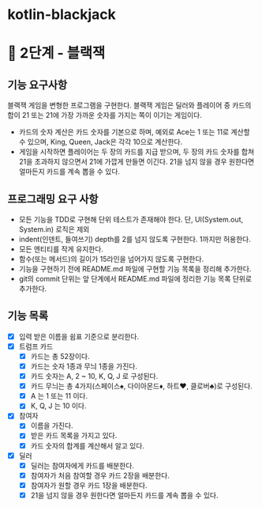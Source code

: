 # kotlin-blackjack

# 🚀 2단계 - 블랙잭

## 기능 요구사항

블랙잭 게임을 변형한 프로그램을 구현한다. 블랙잭 게임은 딜러와 플레이어 중 카드의 합이 21 또는 21에 가장 가까운 숫자를 가지는 쪽이 이기는 게임이다.

- 카드의 숫자 계산은 카드 숫자를 기본으로 하며, 예외로 Ace는 1 또는 11로 계산할 수 있으며, King, Queen, Jack은 각각 10으로 계산한다.
- 게임을 시작하면 플레이어는 두 장의 카드를 지급 받으며, 두 장의 카드 숫자를 합쳐 21을 초과하지 않으면서 21에 가깝게 만들면 이긴다. 21을 넘지 않을 경우 원한다면 얼마든지 카드를 계속 뽑을 수 있다.

## 프로그래밍 요구 사항

- 모든 기능을 TDD로 구현해 단위 테스트가 존재해야 한다. 단, UI(System.out, System.in) 로직은 제외
- indent(인덴트, 들여쓰기) depth를 2를 넘지 않도록 구현한다. 1까지만 허용한다.
- 모든 엔티티를 작게 유지한다.
- 함수(또는 메서드)의 길이가 15라인을 넘어가지 않도록 구현한다.
- 기능을 구현하기 전에 README.md 파일에 구현할 기능 목록을 정리해 추가한다.
- git의 commit 단위는 앞 단계에서 README.md 파일에 정리한 기능 목록 단위로 추가한다.

## 기능 목록

- [x] 입력 받은 이름을 쉼표 기준으로 분리한다.
- [x] 트럼프 카드
    - [x] 카드는 총 52장이다.
    - [x] 카드는 숫자 1종과 무늬 1종을 가진다.
    - [x] 카드 숫자는 A, 2 ~ 10, K, Q, J 로 구성된다.
    - [x] 카드 무늬는 총 4가지(스페이스♠, 다이아몬드♦, 하트♥, 클로버♣)로 구성된다.
    - [x] A 는 1 또는 11 이다.
    - [x] K, Q, J 는 10 이다.
- [x] 참여자
    - [x] 이름을 가진다.
    - [x] 받은 카드 목록을 가지고 있다.
    - [x] 카드 숫자의 합계를 계산해서 알고 있다.
- [x] 딜러
    - [x] 딜러는 참여자에게 카드를 배분한다.
    - [x] 참여자가 처음 참여할 경우 카드 2장을 배분한다.
    - [x] 참여자가 원할 경우 카드 1장을 배분한다.
    - [x] 21을 넘지 않을 경우 원한다면 얼마든지 카드를 계속 뽑을 수 있다.
